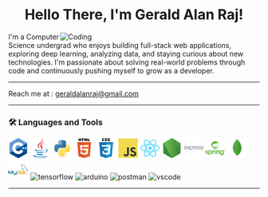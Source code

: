 <h1 align="center">Hello There, I'm Gerald Alan Raj!</h1>
<!--<h3 align="center">CS undergrad who enjoys building web apps and exploring deep learning</h3> -->

<img align="right" alt="Coding" width="400" src="https://user-images.githubusercontent.com/74038190/212750672-2f3f2b50-c84f-4ed8-a60a-849ae69ff9df.gif" />

I'm a Computer Science undergrad who enjoys building full-stack web applications, exploring deep learning, analyzing data, and staying curious about new technologies. I'm passionate about solving real-world problems through code and continuously pushing myself to grow as a developer.

---

Reach me at : geraldalanraj@gmail.com

---

### 🛠️ Languages and Tools

<p align="left">
  <img src="https://raw.githubusercontent.com/devicons/devicon/master/icons/cplusplus/cplusplus-original.svg" alt="cpp" width="40" height="40"/> 
  <img src="https://raw.githubusercontent.com/devicons/devicon/master/icons/java/java-original.svg" alt="java" width="40" height="40"/> 
  <img src="https://raw.githubusercontent.com/devicons/devicon/master/icons/python/python-original.svg" alt="python" width="40" height="40"/> 
  <img src="https://raw.githubusercontent.com/devicons/devicon/master/icons/html5/html5-original-wordmark.svg" alt="html5" width="40" height="40"/> 
  <img src="https://raw.githubusercontent.com/devicons/devicon/master/icons/css3/css3-original-wordmark.svg" alt="css3" width="40" height="40"/> 
  <img src="https://raw.githubusercontent.com/devicons/devicon/master/icons/javascript/javascript-original.svg" alt="javascript" width="40" height="40"/> 
  <img src="https://raw.githubusercontent.com/devicons/devicon/master/icons/react/react-original.svg" alt="react" width="40" height="40"/>
  <img src="https://raw.githubusercontent.com/devicons/devicon/master/icons/nodejs/nodejs-original.svg" alt="nodejs" width="40" height="40"/>
  <img src="https://raw.githubusercontent.com/devicons/devicon/master/icons/express/express-original-wordmark.svg" alt="express" width="40" height="40"/>
  <img src="https://raw.githubusercontent.com/devicons/devicon/master/icons/spring/spring-original-wordmark.svg" alt="springboot" width="40" height="40"/>
  <img src="https://raw.githubusercontent.com/devicons/devicon/master/icons/mongodb/mongodb-original.svg" alt="mongodb" width="40" height="40"/> 
  <img src="https://raw.githubusercontent.com/devicons/devicon/master/icons/mysql/mysql-original-wordmark.svg" alt="mysql" width="40" height="40"/>
  <img src="https://cdn.worldvectorlogo.com/logos/tensorflow-2.svg" alt="tensorflow" width="40" height="40"/>
  <img src="https://cdn.worldvectorlogo.com/logos/arduino-1.svg" alt="arduino" width="40" height="40"/>
  <img src="https://cdn.worldvectorlogo.com/logos/postman.svg" alt="postman" width="40" height="40"/>
  <img src="https://cdn.worldvectorlogo.com/logos/visual-studio-code-1.svg" alt="vscode" width="40" height="40"/>
</p>

---
<!-- 

### 📊 GitHub Stats

<table>
  <tr>
    <td>
      <img src="https://github-readme-stats.vercel.app/api?username=GeraldAlanRaj&count_private=true&show_icons=true&theme=radical" width="100%"/>
    </td>
    <td>
      <img src="https://github-readme-streak-stats.herokuapp.com/?user=GeraldAlanRaj&theme=radical" width="100%"/>
    </td>
  </tr>
</table>

<p align="center">
  <img src="https://github-readme-stats.vercel.app/api/top-langs/?username=GeraldAlanRaj&theme=radical&layout=compact&langs_count=8" />
</p>

---

<p align="center">
  <img src="https://komarev.com/ghpvc/?username=GeraldAlanRaj&label=Profile%20views&color=0e75b6&style=flat" alt="Profile View Counter"/>
</p>
-->


